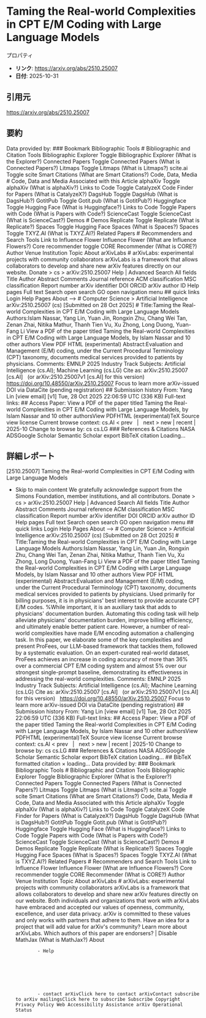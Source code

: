 # Taming the Real-world Complexities in CPT E/M Coding with Large Language Models

プロパティ  
- **リンク**: https://arxiv.org/abs/2510.25007  
- **日付**: 2025-10-31  

## 引用元
https://arxiv.org/abs/2510.25007

## 要約
Data provided by: ### Bookmark Bibliographic Tools # Bibliographic and Citation Tools Bibliographic Explorer Toggle Bibliographic Explorer (What is the Explorer?) Connected Papers Toggle Connected Papers (What is Connected Papers?) Litmaps Toggle Litmaps (What is Litmaps?) scite.ai Toggle scite Smart Citations (What are Smart Citations?) Code, Data, Media # Code, Data and Media Associated with this Article alphaXiv Toggle alphaXiv (What is alphaXiv?) Links to Code Toggle CatalyzeX Code Finder for Papers (What is CatalyzeX?) DagsHub Toggle DagsHub (What is DagsHub?) GotitPub Toggle Gotit.pub (What is GotitPub?) Huggingface Toggle Hugging Face (What is Huggingface?) Links to Code Toggle Papers with Code (What is Papers with Code?) ScienceCast Toggle ScienceCast (What is ScienceCast?) Demos # Demos Replicate Toggle Replicate (What is Replicate?) Spaces Toggle Hugging Face Spaces (What is Spaces?) Spaces Toggle TXYZ.AI (What is TXYZ.AI?) Related Papers # Recommenders and Search Tools Link to Influence Flower Influence Flower (What are Influence Flowers?) Core recommender toggle CORE Recommender (What is CORE?) Author Venue Institution Topic About arXivLabs # arXivLabs: experimental projects with community collaborators arXivLabs is a framework that allows collaborators to develop and share new arXiv features directly on our website. Donate &gt; cs &gt; arXiv:2510.25007 Help | Advanced Search All fields Title Author Abstract Comments Journal reference ACM classification MSC classification Report number arXiv identifier DOI ORCID arXiv author ID Help pages Full text Search open search GO open navigation menu ## quick links Login Help Pages About --> # Computer Science > Artificial Intelligence arXiv:2510.25007 (cs) [Submitted on 28 Oct 2025] # Title:Taming the Real-world Complexities in CPT E/M Coding with Large Language Models Authors:Islam Nassar, Yang Lin, Yuan Jin, Rongxin Zhu, Chang Wei Tan, Zenan Zhai, Nitika Mathur, Thanh Tien Vu, Xu Zhong, Long Duong, Yuan-Fang Li View a PDF of the paper titled Taming the Real-world Complexities in CPT E/M Coding with Large Language Models, by Islam Nassar and 10 other authors View PDF HTML (experimental) Abstract:Evaluation and Management (E/M) coding, under the Current Procedural Terminology (CPT) taxonomy, documents medical services provided to patients by physicians. Comments: EMNLP 2025 Industry Track Subjects: Artificial Intelligence (cs.AI); Machine Learning (cs.LG) Cite as: arXiv:2510.25007 [cs.AI] &nbsp; (or arXiv:2510.25007v1 [cs.AI] for this version) &nbsp; https://doi.org/10.48550/arXiv.2510.25007 Focus to learn more arXiv-issued DOI via DataCite (pending registration) ## Submission history From: Yang Lin [view email] [v1] Tue, 28 Oct 2025 22:06:59 UTC (336 KB) Full-text links: ## Access Paper: View a PDF of the paper titled Taming the Real-world Complexities in CPT E/M Coding with Large Language Models, by Islam Nassar and 10 other authorsView PDFHTML (experimental)TeX Source view license Current browse context: cs.AI &lt;&nbsp;prev &nbsp; | &nbsp; next&nbsp;&gt; new | recent | 2025-10 Change to browse by: cs cs.LG ### References &amp; Citations NASA ADSGoogle Scholar Semantic Scholar export BibTeX citation Loading...

## 詳細レポート
[2510.25007] Taming the Real-world Complexities in CPT E/M Coding with Large Language Models
  
  - Skip to main content We gratefully acknowledge support from the Simons Foundation, member institutions, and all contributors. Donate &gt; cs &gt; arXiv:2510.25007 Help | Advanced Search All fields Title Author Abstract Comments Journal reference ACM classification MSC classification Report number arXiv identifier DOI ORCID arXiv author ID Help pages Full text Search open search GO open navigation menu ## quick links Login Help Pages About --> # Computer Science > Artificial Intelligence arXiv:2510.25007 (cs) [Submitted on 28 Oct 2025] # Title:Taming the Real-world Complexities in CPT E/M Coding with Large Language Models Authors:Islam Nassar, Yang Lin, Yuan Jin, Rongxin Zhu, Chang Wei Tan, Zenan Zhai, Nitika Mathur, Thanh Tien Vu, Xu Zhong, Long Duong, Yuan-Fang Li View a PDF of the paper titled Taming the Real-world Complexities in CPT E/M Coding with Large Language Models, by Islam Nassar and 10 other authors View PDF HTML (experimental) Abstract:Evaluation and Management (E/M) coding, under the Current Procedural Terminology (CPT) taxonomy, documents medical services provided to patients by physicians. Used primarily for billing purposes, it is in physicians&#39; best interest to provide accurate CPT E/M codes. %While important, it is an auxiliary task that adds to physicians&#39; documentation burden. Automating this coding task will help alleviate physicians&#39; documentation burden, improve billing efficiency, and ultimately enable better patient care. However, a number of real-world complexities have made E/M encoding automation a challenging task. In this paper, we elaborate some of the key complexities and present ProFees, our LLM-based framework that tackles them, followed by a systematic evaluation. On an expert-curated real-world dataset, ProFees achieves an increase in coding accuracy of more than 36\% over a commercial CPT E/M coding system and almost 5\% over our strongest single-prompt baseline, demonstrating its effectiveness in addressing the real-world complexities. Comments: EMNLP 2025 Industry Track Subjects: Artificial Intelligence (cs.AI); Machine Learning (cs.LG) Cite as: arXiv:2510.25007 [cs.AI] &nbsp; (or arXiv:2510.25007v1 [cs.AI] for this version) &nbsp; https://doi.org/10.48550/arXiv.2510.25007 Focus to learn more arXiv-issued DOI via DataCite (pending registration) ## Submission history From: Yang Lin [view email] [v1] Tue, 28 Oct 2025 22:06:59 UTC (336 KB) Full-text links: ## Access Paper: View a PDF of the paper titled Taming the Real-world Complexities in CPT E/M Coding with Large Language Models, by Islam Nassar and 10 other authorsView PDFHTML (experimental)TeX Source view license Current browse context: cs.AI &lt;&nbsp;prev &nbsp; | &nbsp; next&nbsp;&gt; new | recent | 2025-10 Change to browse by: cs cs.LG ### References &amp; Citations NASA ADSGoogle Scholar Semantic Scholar export BibTeX citation Loading... ## BibTeX formatted citation &times; loading... Data provided by: ### Bookmark Bibliographic Tools # Bibliographic and Citation Tools Bibliographic Explorer Toggle Bibliographic Explorer (What is the Explorer?) Connected Papers Toggle Connected Papers (What is Connected Papers?) Litmaps Toggle Litmaps (What is Litmaps?) scite.ai Toggle scite Smart Citations (What are Smart Citations?) Code, Data, Media # Code, Data and Media Associated with this Article alphaXiv Toggle alphaXiv (What is alphaXiv?) Links to Code Toggle CatalyzeX Code Finder for Papers (What is CatalyzeX?) DagsHub Toggle DagsHub (What is DagsHub?) GotitPub Toggle Gotit.pub (What is GotitPub?) Huggingface Toggle Hugging Face (What is Huggingface?) Links to Code Toggle Papers with Code (What is Papers with Code?) ScienceCast Toggle ScienceCast (What is ScienceCast?) Demos # Demos Replicate Toggle Replicate (What is Replicate?) Spaces Toggle Hugging Face Spaces (What is Spaces?) Spaces Toggle TXYZ.AI (What is TXYZ.AI?) Related Papers # Recommenders and Search Tools Link to Influence Flower Influence Flower (What are Influence Flowers?) Core recommender toggle CORE Recommender (What is CORE?) Author Venue Institution Topic About arXivLabs # arXivLabs: experimental projects with community collaborators arXivLabs is a framework that allows collaborators to develop and share new arXiv features directly on our website. Both individuals and organizations that work with arXivLabs have embraced and accepted our values of openness, community, excellence, and user data privacy. arXiv is committed to these values and only works with partners that adhere to them. Have an idea for a project that will add value for arXiv's community? Learn more about arXivLabs. Which authors of this paper are endorsers? | Disable MathJax (What is MathJax?) About

                - Help

              

            
            
              

                - contact arXivClick here to contact arXivContact subscribe to arXiv mailingsClick here to subscribe Subscribe Copyright Privacy Policy Web Accessibility Assistance arXiv Operational Status
